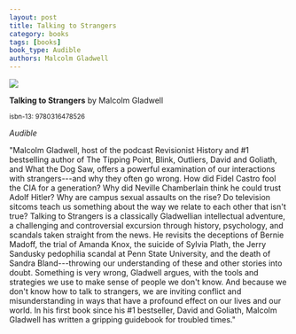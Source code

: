 ```yaml
---
layout: post
title: Talking to Strangers
category: books
tags: [books]
book_type: Audible
authors: Malcolm Gladwell
---
```


<img src="http://books.google.com/books/content?id=QzbJwQEACAAJ&printsec=frontcover&img=1&zoom=1&source=gbs_api"/>

**Talking to Strangers** by Malcolm Gladwell

<sup>isbn-13: 9780316478526</sup>

*Audible*

"Malcolm Gladwell, host of the podcast Revisionist History and #1
bestselling author of The Tipping Point, Blink, Outliers, David and
Goliath, and What the Dog Saw, offers a powerful examination of our
interactions with strangers---and why they often go wrong. How did Fidel
Castro fool the CIA for a generation? Why did Neville Chamberlain think he
could trust Adolf Hitler? Why are campus sexual assaults on the rise? Do
television sitcoms teach us something about the way we relate to each other
that isn't true? Talking to Strangers is a classically Gladwellian
intellectual adventure, a challenging and controversial excursion through
history, psychology, and scandals taken straight from the news. He revisits
the deceptions of Bernie Madoff, the trial of Amanda Knox, the suicide of
Sylvia Plath, the Jerry Sandusky pedophilia scandal at Penn State
University, and the death of Sandra Bland---throwing our understanding of
these and other stories into doubt. Something is very wrong, Gladwell
argues, with the tools and strategies we use to make sense of people we
don't know. And because we don't know how to talk to strangers, we are
inviting conflict and misunderstanding in ways that have a profound effect
on our lives and our world. In his first book since his #1 bestseller,
David and Goliath, Malcolm Gladwell has written a gripping guidebook for
troubled times."